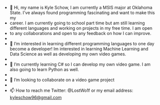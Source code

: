 - 👋 Hi, my name is Kyle Schow, I am currently a MSIS major at Oklahoma State. I've always found programming fascinating and want to make this my
-    career. I am currently going to school part time but am still learning different languages and working on projects in my free time. I am open
-    to any collaborations and open to any feedback on how I can improve.
-    
- 👀 I’m interested in learning different programming languages to one day become a developer! Im interested in learning Machine Learning and Data Science as well as developing my own video games.
- 
- 🌱 I’m currently learning C# so I can develop my own video game. I am also going to learn Python as well.
- 
- 💞️ I’m looking to collaborate on a video game project
- 
- 📫 How to reach me Twitter: @LostWo1f or my email address: kyleschow96@gmail.com

<!---
KSchow96/KSchow96 is a ✨ special ✨ repository because its `README.md` (this file) appears on your GitHub profile.
You can click the Preview link to take a look at your changes.
--->

